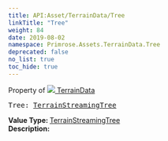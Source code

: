 ```yaml
---
title: API:Asset/TerrainData/Tree
linkTitle: "Tree"
weight: 84
date: 2019-08-02
namespace: Primrose.Assets.TerrainData.Tree
deprecated: false
no_list: true
toc_hide: true
---
```

Property of <a href="/docs/api-reference/Class/TerrainData"><img src="/icons/silk/default.png"/>&nbsp;TerrainData</a>
<pre class="method-declaration">
Tree: <a class="type" href="/docs/api-reference/Asset/TerrainStreamingTree">TerrainStreamingTree</a></pre>
<b>Value Type: </b>
<a class="type" href="/docs/api-reference/Asset/TerrainStreamingTree">TerrainStreamingTree</a>
<br/>
<b>Description: </b>